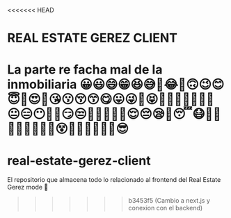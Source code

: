 <<<<<<< HEAD
# REAL ESTATE GEREZ CLIENT
La parte re facha mal de la inmobiliaria 😀😃😄😁😆😅🤣😂🙂🙃😉😊😇🥰😍🤩😘😗😚😙😋😛😜🤪😝🤑🤗🤭🤫🤔🤐🤨😐😑😶😶‍🌫️😏😒🙄😬😮‍💨🤥😌😔😪🤤😴😷🤒🤕🤢🤮🤧🥵🥶🥴😵😵‍💫🤯🤠🥳🥸😎
=======
# real-estate-gerez-client

El repositorio que almacena todo lo relacionado al frontend del Real Estate Gerez mode 💯
>>>>>>> b3453f5 (Cambio a next.js y conexion con el backend)
